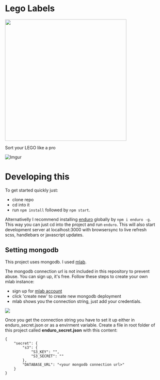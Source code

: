 # Lego Labels
<img src="http://i.imgur.com/a1jEr72.png" width="400">

Sort your LEGO like a pro

![Imgur](http://i.imgur.com/1exXDCp.png)

# Developing this

To get started quickly just:

* clone repo
* cd into it
* run `npm install` followed by `npm start`.

Alternativelly I recommend installing [enduro](http://www.endurojs.com/) globally by `npm i enduro -g`. This way you can just cd into the project and run `enduro`. This will also start development server at localhost:3000 with browsersync to live refresh scss, handlebars or javascript updates.

## Setting mongodb

This project uses mongodb. I used [mlab](https://mlab.com/).

The mongodb connection url is not included in this repository to prevent abuse. You can sign up, it's free. Follow these steps to create your own mlab instance:

* sign up for [mlab account](https://mlab.com/signup/)
* click 'create new' to create new mongodb deployment
* mlab shows you the connection string, just add your credentials.

![](http://i.imgur.com/hXcEedm.png)

Once you get the connection string you have to set it up either in enduro_secret.json or as a envirment variable. Create a file in root folder of this project called **enduro_secret.json** with this content:

```
{
	"secret": {
		"s3": {
			"S3_KEY": "",
			"S3_SECRET": ""
		},
		"DATABASE_URL": "<your mongodb connection url>"
	}
}
```
